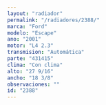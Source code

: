 ```yaml
---
layout: "radiador"
permalink: "/radiadores/2388/"
marca: "Ford"
modelo: "Escape"
ano: "2001"
motor: "L4 2.3"
transmision: "Automática"
parte: "431415"
clima: "Con clima"
alto: "27 9/16"
ancho: "18 3/8"
observaciones: ""
id: "2388"
---
```


